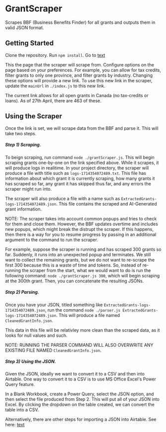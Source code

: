 # GrantScraper
Scrapes BBF (Business Benefits Finder) for all grants and outputs them in valid JSON format.

## Getting Started

Clone the repository. Run `npm install`.
Go to [text](https://innovation.ised-isde.canada.ca/s/group-groupe?language=en_CA&token=a0BOG000001cip32AA)

This the page that the scraper will scrape from. Configure options on the page based on your preferences. For example, you can allow for tax credits, filter grants to only one province, and filter grants by industry. Changing these options will provide a new link. To use this new link in the scraper, update the `mainUrl` in `./index.js` to this new link.

The current link allows for all open grants in Canada (no tax-credits or loans). As of 27th April, there are 463 of these.

## Using the Scraper

Once the link is set, we will scrape data from the BBF and parse it. This will take two steps.

##### Step 1) Scraping.
To beign scraping, run command `node ./grantScraper.js`. This will begin scraping grants one-by-one on the link specified above. While it scrapes, it will produce logs in realitime. In your project directory, the scraper will produce a file with title such as `logs-1714354072489.txt`. This file has information about which grant it is currently scraping, how many grants it has scraped so far, any grant it has skipped thus far, and any errors the scraper might run into.

The scraper will also produce a file with a name such as `ExtractedGrants-logs-1714354072489.json`. This file contains the scraped and AI-Generated grant information.

NOTE: The scraper takes into account common popups and tries to check for them and close them. However, the BBF updates overtime and includes new popups, which might break the distrupt the scraper. If this happens, then there is a way for you to resume progress by passing in an additional argument to the command to run the scraper.

For example, suppose the scraper is running and has scraped 300 grants so far. Suddenly, it runs into an unexpected popup and terminates. We still want to collect the remaining grants, but we do not want to re-scrape the first 300 because this is a waste of time and tokens. So, instead of re-running the scraper from the start, what we would want to do is run the following command: `node ./grantScraper.js 300`, which will begin scraping at the 300th grant. Then, you can concatenate the resulting JSONs.

##### Step 2) Parsing.

Once you have your JSON, titled something like `ExtractedGrants-logs-1714354072489.json`, run the command `node ./parser.js ExtractedGrants-logs-1714354072489.json`. This will produce a file named `CleanedGrantInfo.json`.

This data in this file will be relativley more clean than the scraped data, as it looks for null values and such.

NOTE: RUNNING THE PARSER COMMAND WILL ALSO OVERWRITE ANY EXISTING FILE NAMED `CleanedGrantInfo.json`.


##### Step 3) Using the JSON.

Given the JSON, ideally we want to convert it to a CSV and then into Airtable. 
One way to convert it to a CSV is to use MS Office Excel's Power Query feature.

In a Blank Workbook, create a Power Query, select the JSON option, and then select the file produced from Step 2. This will put all of your JSON into Excel. By clicking the dropdown on the table created, we can convert the table into a CSV.

Alternatively, there are other steps for importing a JSON into Airtable.
See here: [text](https://community.airtable.com/t5/other-questions/getting-started-with-airtable-importing-json-data-structure/td-p/58619)